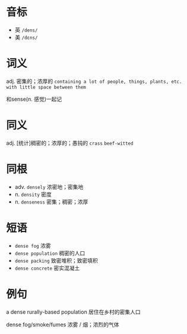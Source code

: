 # 音标

- 英 `/dens/`
- 美 `/dɛns/`

# 词义

adj. 密集的；浓厚的
`containing a lot of people, things, plants, etc. with little space between them`



和sense(n. 感觉)一起记

# 同义

adj. [统计]稠密的；浓厚的；愚钝的
`crass` `beef-witted`

# 同根

- adv. `densely` 浓密地；密集地
- n. `density` 密度
- n. `denseness` 密集；稠密；浓厚

# 短语

- `dense fog` 浓雾
- `dense population` 稠密的人口
- `dense packing` 致密堆积；致密填积
- `dense concrete` 密实混凝土

# 例句

a dense rurally-based population
居住在乡村的密集人口

dense fog/smoke/fumes
浓雾 / 烟；浓烈的气体


